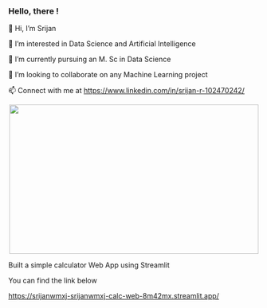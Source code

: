 ### Hello, there !

👋 Hi, I’m Srijan

👀 I’m interested in Data Science and Artificial Intelligence

🌱 I’m currently pursuing an M. Sc in Data Science

💞️ I’m looking to collaborate on any Machine Learning project

📫 Connect with me at https://www.linkedin.com/in/srijan-r-102470242/


<div align="center">
  <img src="https://media.giphy.com/media/dWesBcTLavkZuG35MI/giphy.gif" width="500" height="300"/>
</div>

Built a simple calculator Web App using Streamlit

You can find the link below

https://srijanwmxj-srijanwmxj-calc-web-8m42mx.streamlit.app/
